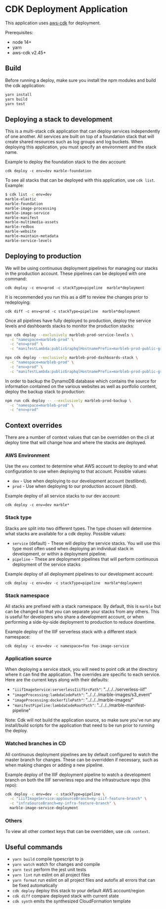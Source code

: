 # CDK Deployment Application

This application uses [aws-cdk](https://aws.amazon.com/cdk/) for deployment.

Prerequisites:

* node 14+
* yarn
* aws-cdk v2.45+

## Build

Before running a deploy, make sure you install the npm modules and build the cdk application:

```sh
yarn install
yarn build
yarn test
```

## Deploying a stack to development

This is a multi-stack cdk application that can deploy services independently of one another. All services are built on top of a foundation stack that will create shared resources such as log groups and log buckets. When deploying this application, you must specify an environment and the stack name.

Example to deploy the foundation stack to the dev account:

`cdk deploy -c env=dev marble-foundation`

To see all stacks that can be deployed with this application, use `cdk list`. Example:

```sh
$ cdk list -c env=dev
marble-elastic
marble-foundation
marble-image-processing
marble-image-service
marble-manifest
marble-multimedia-assets
marble-redbox
marble-website
marble-maintain-metadata
marble-service-levels
```

## Deploying to production

We will be using continuous deployment pipelines for managing our stacks in the production account. These pipelines can be deployed with one command:

`cdk deploy -c env=prod -c stackType=pipeline  marble*deployment`

It is recommended you run this as a diff to review the changes prior to redeploying:

`cdk diff -c env=prod -c stackType=pipeline  marble*deployment`

Once all pipelines have fully deployed to production, deploy the service levels and dashboards stacks to monitor the production stacks:

```sh
npx cdk deploy --exclusively marbleb-prod-service-levels \
  -c "namespace=marbleb-prod" \
  -c "env=prod" \
  -c "manifestLambda:publicGraphqlHostnamePrefix=marbleb-prod-public-graphql"

npx cdk deploy --exclusively marbleb-prod-dashboards-stack \
  -c "namespace=marbleb-prod" \
  -c "env=prod" \
  -c "manifestLambda:publicGraphqlHostnamePrefix=marbleb-prod-public-graphql"
```

In order to backup the DynamoDB database which contains the source for information contained on the various websites as well as portfolio content, deploy the backup stack to production:
```sh
npm run cdk deploy -- --exclusively marbleb-prod-backup \
  -c "namespace=marbleb-prod" \
  -c "env=prod"
```


## Context overrides

There are a number of context values that can be overridden on the cli at deploy time that will change how and where the stacks are deployed.

### AWS Environment

Use the `env` context to determine what AWS account to deploy to and what configuration to use when deploying to that account. Possible values:

* `dev` - Use when deploying to our development account (testlibnd).
* `prod` - Use when deploying to our production account (libnd).

Example deploy of all service stacks to our dev account:

`cdk deploy -c env=dev marble*`

### Stack type

Stacks are split into two different types. The type chosen will determine what stacks are available for a cdk deploy. Possible values:

* `service` (default) - These will deploy the service stacks. You will use this type most often used when deploying an individual stack in development, or within a deployment pipeline.
* `pipeline` - These are deployment pipelines that will perform continuous deployment of the service stacks

Example deploy of all deployment pipelines to our development account:

`cdk deploy -c env=dev -c stackType=pipeline  marble*deployment`

### Stack namespace

All stacks are prefixed with a stack namespace. By default, this is `marble` but can be changed so that you can separate your stacks from any others. This is useful for developers who share a development account, or when performing a side-by-side deployment to production to reduce downtime.

Example deploy of the IIIF serverless stack with a different stack namespace:

`cdk deploy -c env=dev -c namespace=foo foo-image-service`

### Application source

When deploying a service stack, you will need to point cdk at the directory where it can find the application. The overrides are specific to each service. Here are the current keys along with their defaults:

* `"iiifImageService:serverlessIiifSrcPath"`: "../../../serverless-iiif"
* `"imageProcessing:lambdaCodePath"`: "../../../marble-images/s3_event"
* `"imageProcessing:dockerfilePath"`: "../../../marble-images/"
* `"manifestPipeline:lambdaCodeRootPath"`: "../../../marble-manifest-pipeline"

Note: Cdk will not build the application source, so make sure you've run any install/build scripts for the application that need to be run prior to running the deploy.

### Watched branches in CD

All continuous deployment pipelines are by default configured to watch the master branch for changes. These can be overridden if necessary, such as when making changes or adding a new pipeline.

Example deploy of the IIIF deployment pipeline to watch a development branch on both the IIIF serverless repo and the infrastructure repo (this repo):

```sh
cdk deploy -c env=dev -c stackType=pipeline \
  -c "iiifImageService:appSourceBranch=my-iiif-feature-branch" \
  -c "infraSourceBranch=my-infra-feature-branch" \
  marble-image-service-deployment
```

### Others

To view all other context keys that can be overridden, use `cdk context`.

## Useful commands

* `yarn build`      compile typescript to js
* `yarn watch`      watch for changes and compile
* `yarn test`       perform the jest unit tests
* `yarn lint`       run eslint on all project files
* `yarn format`     run eslint on all project files and autofix all errors that can be fixed automatically
* `cdk deploy`      deploy this stack to your default AWS account/region
* `cdk diff`        compare deployed stack with current state
* `cdk synth`       emits the synthesized CloudFormation template
